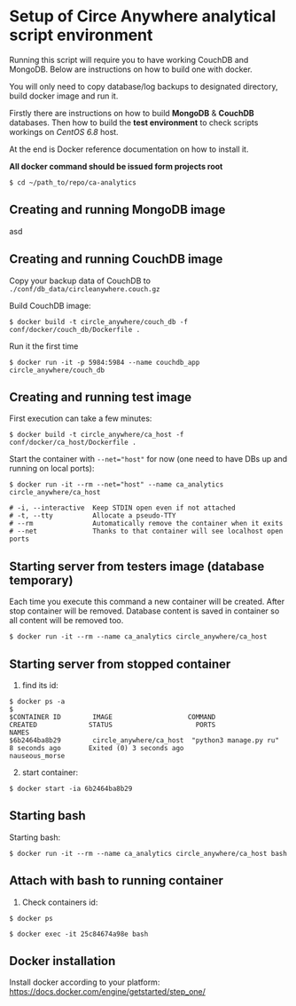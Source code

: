 # Setup of Circe Anywhere analytical script environment

Running this script will require you to have working CouchDB and MongoDB.
Below are instructions on how to build one with docker.

You will only need to copy database/log backups to designated directory, build 
docker image and run it.

Firstly there are instructions on how to build **MongoDB** & **CouchDB** databases.
Then how to build the **test environment** to check scripts workings on 
_CentOS 6.8_ host.

At the end is Docker reference documentation on how to install it.

**All docker command should be issued form projects root**
```
$ cd ~/path_to/repo/ca-analytics
```

## Creating and running MongoDB image
asd

## Creating and running CouchDB image
Copy your backup data of CouchDB to `./conf/db_data/circleanywhere.couch.gz`

Build CouchDB image:
```
$ docker build -t circle_anywhere/couch_db -f conf/docker/couch_db/Dockerfile .

```

Run it the first time
```
$ docker run -it -p 5984:5984 --name couchdb_app circle_anywhere/couch_db
```


## Creating and running test image
First execution can take a few minutes:
```
$ docker build -t circle_anywhere/ca_host -f conf/docker/ca_host/Dockerfile .
```

Start the container with `--net="host"` for now (one need to have DBs up and running on local ports):
```
$ docker run -it --rm --net="host" --name ca_analytics circle_anywhere/ca_host

# -i, --interactive  Keep STDIN open even if not attached
# -t, --tty          Allocate a pseudo-TTY
# --rm               Automatically remove the container when it exits
# --net              Thanks to that container will see localhost open ports
```


## Starting server from testers image (database temporary)
Each time you execute this command a new container will be created. After stop container will be removed.
Database content is saved in container so all content will be removed too.
```
$ docker run -it --rm --name ca_analytics circle_anywhere/ca_host
```


## Starting server from stopped container
1. find its id:

```
$ docker ps -a
$
$CONTAINER ID        IMAGE                   COMMAND                  CREATED             STATUS                     PORTS               NAMES
$6b2464ba8b29        circle_anywhere/ca_host  "python3 manage.py ru"   8 seconds ago       Exited (0) 3 seconds ago                       nauseous_morse
```

2. start container:
```
$ docker start -ia 6b2464ba8b29
```

## Starting bash
Starting bash:
```
$ docker run -it --rm --name ca_analytics circle_anywhere/ca_host bash
```


## Attach with bash to running container
1. Check containers id:
```
$ docker ps

$ docker exec -it 25c84674a98e bash
```

## Docker installation
Install docker according to your platform: https://docs.docker.com/engine/getstarted/step_one/
